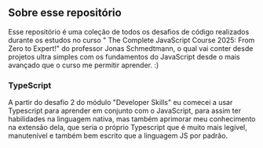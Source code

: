 ## Sobre esse repositório
Esse repositório é uma coleção de todos os desafios de código realizados durante os estudos no curso " The Complete JavaScript Course 2025: From Zero to Expert!" do professor Jonas Schmedtmann, o qual vai conter desde projetos ultra simples com os fundamentos do JavaScript desde o mais avançado que o curso me permitir aprender. :)

### TypeScript
A partir do desafio 2 do módulo "Developer Skills" eu comecei a usar Typescript para aprender em conjunto com o JavaScript, para assim ter habilidades na linguagem nativa, mas também aprimorar meu conhecimento na extensão dela, que seria o próprio Typescript que é muito mais legível, manutenível e também bem escrito que a linguagem JS por padrão.
